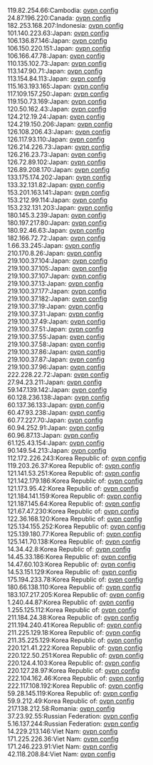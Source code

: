 119.82.254.66:Cambodia: [ovpn config](vpn/119_82_254_66.ovpn)  
24.87.196.220:Canada: [ovpn config](vpn/24_87_196_220.ovpn)  
182.253.168.207:Indonesia: [ovpn config](vpn/182_253_168_207.ovpn)  
101.140.223.63:Japan: [ovpn config](vpn/101_140_223_63.ovpn)  
106.136.87.146:Japan: [ovpn config](vpn/106_136_87_146.ovpn)  
106.150.220.151:Japan: [ovpn config](vpn/106_150_220_151.ovpn)  
106.166.47.78:Japan: [ovpn config](vpn/106_166_47_78.ovpn)  
110.135.102.73:Japan: [ovpn config](vpn/110_135_102_73.ovpn)  
113.147.90.71:Japan: [ovpn config](vpn/113_147_90_71.ovpn)  
113.154.84.113:Japan: [ovpn config](vpn/113_154_84_113.ovpn)  
115.163.193.165:Japan: [ovpn config](vpn/115_163_193_165.ovpn)  
117.109.157.250:Japan: [ovpn config](vpn/117_109_157_250.ovpn)  
119.150.73.169:Japan: [ovpn config](vpn/119_150_73_169.ovpn)  
120.50.162.43:Japan: [ovpn config](vpn/120_50_162_43.ovpn)  
124.212.19.24:Japan: [ovpn config](vpn/124_212_19_24.ovpn)  
124.219.150.206:Japan: [ovpn config](vpn/124_219_150_206.ovpn)  
126.108.206.43:Japan: [ovpn config](vpn/126_108_206_43.ovpn)  
126.117.93.110:Japan: [ovpn config](vpn/126_117_93_110.ovpn)  
126.214.226.73:Japan: [ovpn config](vpn/126_214_226_73.ovpn)  
126.216.23.73:Japan: [ovpn config](vpn/126_216_23_73.ovpn)  
126.72.89.102:Japan: [ovpn config](vpn/126_72_89_102.ovpn)  
126.89.208.170:Japan: [ovpn config](vpn/126_89_208_170.ovpn)  
133.175.174.202:Japan: [ovpn config](vpn/133_175_174_202.ovpn)  
133.32.131.82:Japan: [ovpn config](vpn/133_32_131_82.ovpn)  
153.201.163.141:Japan: [ovpn config](vpn/153_201_163_141.ovpn)  
153.212.99.114:Japan: [ovpn config](vpn/153_212_99_114.ovpn)  
153.232.131.203:Japan: [ovpn config](vpn/153_232_131_203.ovpn)  
180.145.3.239:Japan: [ovpn config](vpn/180_145_3_239.ovpn)  
180.197.217.80:Japan: [ovpn config](vpn/180_197_217_80.ovpn)  
180.92.46.63:Japan: [ovpn config](vpn/180_92_46_63.ovpn)  
182.166.72.72:Japan: [ovpn config](vpn/182_166_72_72.ovpn)  
1.66.33.245:Japan: [ovpn config](vpn/1_66_33_245.ovpn)  
210.170.8.26:Japan: [ovpn config](vpn/210_170_8_26.ovpn)  
219.100.37.104:Japan: [ovpn config](vpn/219_100_37_104.ovpn)  
219.100.37.105:Japan: [ovpn config](vpn/219_100_37_105.ovpn)  
219.100.37.107:Japan: [ovpn config](vpn/219_100_37_107.ovpn)  
219.100.37.13:Japan: [ovpn config](vpn/219_100_37_13.ovpn)  
219.100.37.177:Japan: [ovpn config](vpn/219_100_37_177.ovpn)  
219.100.37.182:Japan: [ovpn config](vpn/219_100_37_182.ovpn)  
219.100.37.19:Japan: [ovpn config](vpn/219_100_37_19.ovpn)  
219.100.37.31:Japan: [ovpn config](vpn/219_100_37_31.ovpn)  
219.100.37.49:Japan: [ovpn config](vpn/219_100_37_49.ovpn)  
219.100.37.51:Japan: [ovpn config](vpn/219_100_37_51.ovpn)  
219.100.37.55:Japan: [ovpn config](vpn/219_100_37_55.ovpn)  
219.100.37.58:Japan: [ovpn config](vpn/219_100_37_58.ovpn)  
219.100.37.86:Japan: [ovpn config](vpn/219_100_37_86.ovpn)  
219.100.37.87:Japan: [ovpn config](vpn/219_100_37_87.ovpn)  
219.100.37.96:Japan: [ovpn config](vpn/219_100_37_96.ovpn)  
222.228.22.72:Japan: [ovpn config](vpn/222_228_22_72.ovpn)  
27.94.23.211:Japan: [ovpn config](vpn/27_94_23_211.ovpn)  
59.147.139.142:Japan: [ovpn config](vpn/59_147_139_142.ovpn)  
60.128.236.138:Japan: [ovpn config](vpn/60_128_236_138.ovpn)  
60.137.36.133:Japan: [ovpn config](vpn/60_137_36_133.ovpn)  
60.47.93.238:Japan: [ovpn config](vpn/60_47_93_238.ovpn)  
60.77.227.70:Japan: [ovpn config](vpn/60_77_227_70.ovpn)  
60.94.252.91:Japan: [ovpn config](vpn/60_94_252_91.ovpn)  
60.96.87.13:Japan: [ovpn config](vpn/60_96_87_13.ovpn)  
61.125.43.154:Japan: [ovpn config](vpn/61_125_43_154.ovpn)  
90.149.54.213:Japan: [ovpn config](vpn/90_149_54_213.ovpn)  
112.172.226.243:Korea Republic of: [ovpn config](vpn/112_172_226_243.ovpn)  
119.203.26.37:Korea Republic of: [ovpn config](vpn/119_203_26_37.ovpn)  
121.141.53.251:Korea Republic of: [ovpn config](vpn/121_141_53_251.ovpn)  
121.142.179.186:Korea Republic of: [ovpn config](vpn/121_142_179_186.ovpn)  
121.173.95.42:Korea Republic of: [ovpn config](vpn/121_173_95_42.ovpn)  
121.184.141.159:Korea Republic of: [ovpn config](vpn/121_184_141_159.ovpn)  
121.187.145.64:Korea Republic of: [ovpn config](vpn/121_187_145_64.ovpn)  
121.67.47.230:Korea Republic of: [ovpn config](vpn/121_67_47_230.ovpn)  
122.36.168.120:Korea Republic of: [ovpn config](vpn/122_36_168_120.ovpn)  
125.134.155.252:Korea Republic of: [ovpn config](vpn/125_134_155_252.ovpn)  
125.139.180.77:Korea Republic of: [ovpn config](vpn/125_139_180_77.ovpn)  
125.141.70.138:Korea Republic of: [ovpn config](vpn/125_141_70_138.ovpn)  
14.34.42.8:Korea Republic of: [ovpn config](vpn/14_34_42_8.ovpn)  
14.45.33.186:Korea Republic of: [ovpn config](vpn/14_45_33_186.ovpn)  
14.47.60.103:Korea Republic of: [ovpn config](vpn/14_47_60_103.ovpn)  
14.53.151.129:Korea Republic of: [ovpn config](vpn/14_53_151_129.ovpn)  
175.194.233.78:Korea Republic of: [ovpn config](vpn/175_194_233_78.ovpn)  
180.66.138.110:Korea Republic of: [ovpn config](vpn/180_66_138_110.ovpn)  
183.107.217.205:Korea Republic of: [ovpn config](vpn/183_107_217_205.ovpn)  
1.240.44.87:Korea Republic of: [ovpn config](vpn/1_240_44_87.ovpn)  
1.255.125.112:Korea Republic of: [ovpn config](vpn/1_255_125_112.ovpn)  
211.184.24.38:Korea Republic of: [ovpn config](vpn/211_184_24_38.ovpn)  
211.194.240.41:Korea Republic of: [ovpn config](vpn/211_194_240_41.ovpn)  
211.225.129.18:Korea Republic of: [ovpn config](vpn/211_225_129_18.ovpn)  
211.35.225.129:Korea Republic of: [ovpn config](vpn/211_35_225_129.ovpn)  
220.121.41.222:Korea Republic of: [ovpn config](vpn/220_121_41_222.ovpn)  
220.122.50.251:Korea Republic of: [ovpn config](vpn/220_122_50_251.ovpn)  
220.124.4.103:Korea Republic of: [ovpn config](vpn/220_124_4_103.ovpn)  
220.127.28.97:Korea Republic of: [ovpn config](vpn/220_127_28_97.ovpn)  
222.104.162.46:Korea Republic of: [ovpn config](vpn/222_104_162_46.ovpn)  
222.117.108.192:Korea Republic of: [ovpn config](vpn/222_117_108_192.ovpn)  
59.28.145.119:Korea Republic of: [ovpn config](vpn/59_28_145_119.ovpn)  
59.9.212.49:Korea Republic of: [ovpn config](vpn/59_9_212_49.ovpn)  
217.138.212.58:Romania: [ovpn config](vpn/217_138_212_58.ovpn)  
37.23.92.55:Russian Federation: [ovpn config](vpn/37_23_92_55.ovpn)  
5.16.137.244:Russian Federation: [ovpn config](vpn/5_16_137_244.ovpn)  
14.229.213.146:Viet Nam: [ovpn config](vpn/14_229_213_146.ovpn)  
171.225.226.36:Viet Nam: [ovpn config](vpn/171_225_226_36.ovpn)  
171.246.223.91:Viet Nam: [ovpn config](vpn/171_246_223_91.ovpn)  
42.118.208.84:Viet Nam: [ovpn config](vpn/42_118_208_84.ovpn)  
